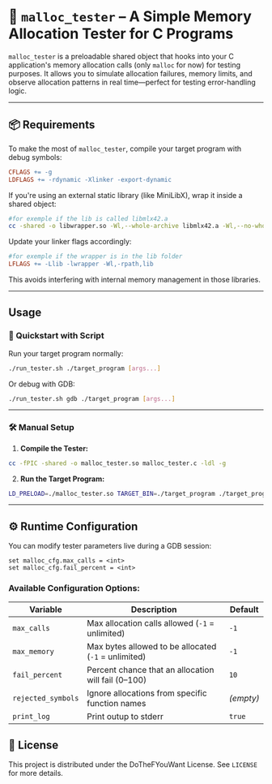 # 🧪 `malloc_tester` – A Simple Memory Allocation Tester for C Programs

`malloc_tester` is a preloadable shared object that hooks into your C application's memory allocation calls (only `malloc` for now) for testing purposes. It allows you to simulate allocation failures, memory limits, and observe allocation patterns in real time—perfect for testing error-handling logic.

---

## 📦 Requirements

To make the most of `malloc_tester`, compile your target program with debug symbols:

```makefile
CFLAGS += -g
LDFLAGS += -rdynamic -Xlinker -export-dynamic
```

If you're using an external static library (like MiniLibX), wrap it inside a shared object:

```bash
#for exemple if the lib is called libmlx42.a
cc -shared -o libwrapper.so -Wl,--whole-archive libmlx42.a -Wl,--no-whole-archive
```

Update your linker flags accordingly:

```makefile
#for exemple if the wrapper is in the lib folder
LFLAGS += -Llib -lwrapper -Wl,-rpath,lib
```

This avoids interfering with internal memory management in those libraries.

---

## Usage

### 🚀 Quickstart with Script

Run your target program normally:

```bash
./run_tester.sh ./target_program [args...]
```

Or debug with GDB:

```bash
./run_tester.sh gdb ./target_program [args...]
```

---

### 🛠️ Manual Setup

1. **Compile the Tester:**

```bash
cc -fPIC -shared -o malloc_tester.so malloc_tester.c -ldl -g
```

2. **Run the Target Program:**

```bash
LD_PRELOAD=./malloc_tester.so TARGET_BIN=./target_program ./target_program
```


---

## ⚙️ Runtime Configuration

You can modify tester parameters live during a GDB session:

```gdb
set malloc_cfg.max_calls = <int>
set malloc_cfg.fail_percent = <int>
```

### Available Configuration Options:

| Variable           | Description                                         | Default     |
|--------------------|-----------------------------------------------------|-------------|
| `max_calls`        | Max allocation calls allowed (`-1` = unlimited)     | `-1`        |
| `max_memory`       | Max bytes allowed to be allocated (`-1` = unlimited)| `-1`        |
| `fail_percent`     | Percent chance that an allocation will fail (0–100) | `10`        |
| `rejected_symbols` | Ignore allocations from specific function names     | *(empty)*   |
| `print_log`        | Print outup to stderr                               | `true`      |

## 📜 License

This project is distributed under the DoTheFYouWant License. See `LICENSE` for more details.
